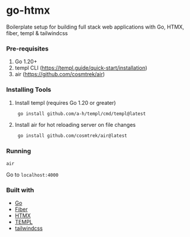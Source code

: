 # go-htmx

Boilerplate setup for building full stack web applications with Go, HTMX, fiber, templ & tailwindcss

### Pre-requisites

1. Go 1.20+
2. templ CLI (https://templ.guide/quick-start/installation)
3. air (https://github.com/cosmtrek/air)

### Installing Tools

1. Install templ (requires Go 1.20 or greater)
   ```sh
    go install github.com/a-h/templ/cmd/templ@latest
   ```
2. Install air for hot reloading server on file changes
   ```sh
    go install github.com/cosmtrek/air@latest
   ```

### Running

```
air
```

Go to `localhost:4000`

### Built with

- [Go](https://go.dev/)
- [Fiber](https://docs.gofiber.io/)
- [HTMX](https://htmx.org/)
- [TEMPL](https://templ.guide/)
- [tailwindcss](https://tailwindcss.com/)
